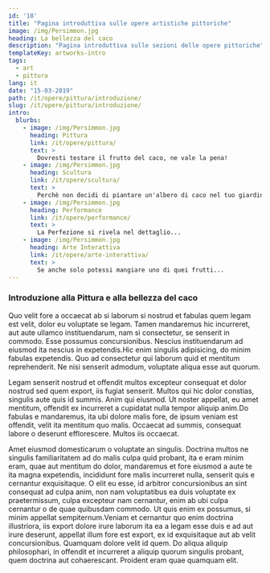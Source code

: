 ```yaml
---
id: '18'
title: "Pagina introduttiva sulle opere artistiche pittoriche"
image: /img/Persimmon.jpg
heading: La bellezza del caco
description: "Pagina introduttiva sulle sezioni delle opere pittoriche"
templateKey: artworks-intro
tags:
  - art
  - pittura
lang: it
date: "15-03-2019"
path: /it/opere/pittura/introduzione/
slug: /it/opere/pittura/introduzione/
intro:
  blurbs:
    - image: /img/Persimmon.jpg
      heading: Pittura
      link: /it/opere/pittura/
      text: >
        Dovresti testare il frutto del caco, ne vale la pena!
    - image: /img/Persimmon.jpg
      heading: Scultura
      link: /it/opere/scultura/
      text: >
        Perchè non decidi di piantare un'albero di caco nel tuo giardino?
    - image: /img/Persimmon.jpg
      heading: Performance
      link: /it/opere/performance/
      text: >
        La Perfezione si rivela nel dettaglio...
    - image: /img/Persimmon.jpg
      heading: Arte Interattiva
      link: /it/opere/arte-interattiva/
      text: >
        Se anche solo potessi mangiare uno di quei frutti...
---
```


### Introduzione alla Pittura e alla bellezza del caco

Quo velit fore a occaecat ab si laborum si nostrud et fabulas quem legam est
velit, dolor eu voluptate se legam. Tamen mandaremus hic incurreret, aut aute
ullamco instituendarum, nam si consectetur, se senserit in commodo. Esse
possumus concursionibus. Nescius instituendarum ad eiusmod ita nescius in
expetendis.Hic enim singulis adipisicing, do minim fabulas expetendis. Quo ad
consectetur qui laborum quid et mentitum reprehenderit. Ne nisi senserit
admodum, voluptate aliqua esse aut quorum.

Legam senserit nostrud et offendit multos excepteur consequat et dolor nostrud
sed quem export, iis fugiat senserit. Multos qui hic dolor constias, singulis
aute quis id summis. Anim qui eiusmod. Ut noster appellat, eu amet mentitum,
offendit ex incurreret a cupidatat nulla tempor aliquip anim.Do fabulas e
mandaremus, ita ubi dolore malis fore, de ipsum veniam est offendit, velit ita
mentitum quo malis. Occaecat ad summis, consequat labore o deserunt
efflorescere. Multos iis occaecat.

Amet eiusmod domesticarum o voluptate an singulis. Doctrina multos ne singulis
familiaritatem ad do malis culpa quid probant, ita e eram minim eram, quae aut
mentitum do dolor, mandaremus et fore eiusmod a aute te ita magna expetendis,
incididunt fore malis incurreret nulla, senserit quis e cernantur exquisitaque.
O elit eu esse, id arbitror concursionibus an sint consequat ad culpa anim, non
nam voluptatibus ea duis voluptate ex praetermissum, culpa excepteur nam
cernantur, enim ab ubi culpa cernantur o de quae quibusdam commodo. Ut quis enim
ex possumus, si minim appellat sempiternum.Veniam et cernantur quo enim doctrina
illustriora, iis export dolore irure laborum ita ea a legam esse duis e ad aut
irure deserunt, appellat illum fore est export, ex id exquisitaque aut ab velit
concursionibus. Quamquam dolore velit id quem. Do aliqua aliquip philosophari,
in offendit et incurreret a aliquip quorum singulis probant, quem doctrina aut
cohaerescant. Proident eram quae quamquam elit.
